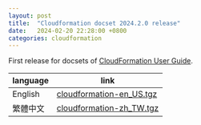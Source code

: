 ```yaml
---
layout: post
title:  "Cloudformation docset 2024.2.0 release"
date:   2024-02-20 22:28:00 +0800
categories: cloudformation
---
```


First release for docsets of [CloudFormation User Guide](https://docs.aws.amazon.com/AWSCloudFormation/latest/UserGuide/Welcome.html).

| language | link                       |
| -------- | -------------------------- |
| English  | [cloudformation-en_US.tgz] |
| 繁體中文 | [cloudformation-zh_TW.tgz] |

[cloudformation-en_US.tgz]: https://github.com/tzing/aws-docs-archive/releases/download/cloudformation%2F2024.2.0/cloudformation-en_US.tgz
[cloudformation-zh_TW.tgz]: https://github.com/tzing/aws-docs-archive/releases/download/cloudformation%2F2024.2.0/cloudformation-zh_TW.tgz
